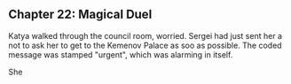 ## Chapter 22: Magical Duel

Katya walked through the council room, worried.
Sergei had just sent her a not to ask her to get to the Kemenov Palace as soo as possible.
The coded message was stamped "urgent", which was alarming in itself.

She
